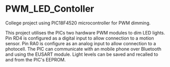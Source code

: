 # PWM_LED_Contoller
College project using PIC18F4520 microcontroller for PWM dimming.

This project utilises the PICs two hardware PWM modules to dim LED lights.
Pin RD4 is configured as a digital input to allow connection to a motion sensor.
Pin RA0 is configure as an analog input to allow connection to a photocell.
The PIC can communicate with an mobile phone over Bluetooth and using the EUSART module.
Light levels can be saved and recalled to and from the PIC's EEPROM.
